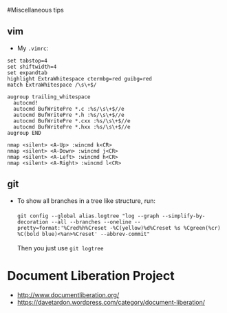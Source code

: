 #Miscellaneous tips
## vim

* My `.vimrc`:

```vim
set tabstop=4
set shiftwidth=4
set expandtab
highlight ExtraWhitespace ctermbg=red guibg=red
match ExtraWhitespace /\s\+$/

augroup trailing_whitespace
  autocmd!
  autocmd BufWritePre *.c :%s/\s\+$//e
  autocmd BufWritePre *.h :%s/\s\+$//e
  autocmd BufWritePre *.cxx :%s/\s\+$//e
  autocmd BufWritePre *.hxx :%s/\s\+$//e
augroup END

nmap <silent> <A-Up> :wincmd k<CR>
nmap <silent> <A-Down> :wincmd j<CR>
nmap <silent> <A-Left> :wincmd h<CR>
nmap <silent> <A-Right> :wincmd l<CR>
```

## git

* To show all branches in a tree like structure, run:<br><br>`git config --global alias.logtree "log --graph --simplify-by-decoration --all --branches --oneline --pretty=format:'%Cred%h%Creset -%C(yellow)%d%Creset %s %Cgreen(%cr) %C(bold blue)<%an>%Creset' --abbrev-commit"`<br><br>Then you just use `git logtree`

# Document Liberation Project

* http://www.documentliberation.org/
* https://davetardon.wordpress.com/category/document-liberation/